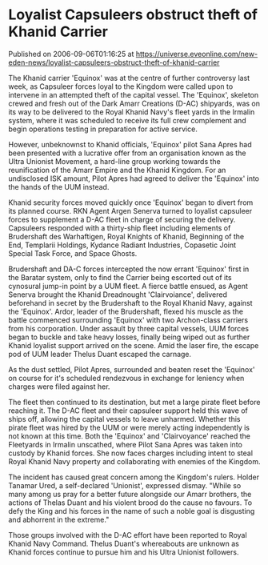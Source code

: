 # Loyalist Capsuleers obstruct theft of Khanid Carrier
Published on 2006-09-06T01:16:25 at https://universe.eveonline.com/new-eden-news/loyalist-capsuleers-obstruct-theft-of-khanid-carrier

The Khanid carrier 'Equinox' was at the centre of further controversy last week, as Capsuleer forces loyal to the Kingdom were called upon to intervene in an attempted theft of the capital vessel. The 'Equinox', skeleton crewed and fresh out of the Dark Amarr Creations (D-AC) shipyards, was on its way to be delivered to the Royal Khanid Navy's fleet yards in the Irmalin system, where it was scheduled to receive its full crew complement and begin operations testing in preparation for active service. 

However, unbeknownst to Khanid officials, 'Equinox' pilot Sana Apres had been presented with a lucrative offer from an organisation known as the Ultra Unionist Movement, a hard-line group working towards the reunification of the Amarr Empire and the Khanid Kingdom. For an undisclosed ISK amount, Pilot Apres had agreed to deliver the 'Equinox' into the hands of the UUM instead. 

Khanid security forces moved quickly once 'Equinox' began to divert from its planned course. RKN Agent Argen Senerva turned to loyalist capsuleer forces to supplement a D-AC fleet in charge of securing the delivery. Capsuleers responded with a thirty-ship fleet including elements of Brudershaft des Warhaftigen, Royal Knights of Khanid, Beginning of the End, Templarii Holdings, Kydance Radiant Industries, Copasetic Joint Special Task Force, and Space Ghosts. 

Brudershaft and DA-C forces intercepted the now errant 'Equinox' first in the Baratar system, only to find the Carrier being escorted out of its cynosural jump-in point by a UUM fleet. A fierce battle ensued, as Agent Senerva brought the Khanid Dreadnought 'Clairvoiance', delivered beforehand in secret by the Brudershaft to the Royal Khanid Navy, against the 'Equinox'. Ardor, leader of the Brudershaft, flexed his muscle as the battle commenced surrounding 'Equinox' with two Archon-class carriers from his corporation. Under assault by three capital vessels, UUM forces began to buckle and take heavy losses, finally being wiped out as further Khanid loyalist support arrived on the scene. Amid the laser fire, the escape pod of UUM leader Thelus Duant escaped the carnage. 

As the dust settled, Pilot Apres, surrounded and beaten reset the 'Equinox' on course for it's scheduled rendezvous in exchange for leniency when charges were filed against her. 

The fleet then continued to its destination, but met a large pirate fleet before reaching it. The D-AC fleet and their capsuleer support held this wave of ships off, allowing the capital vessels to leave unharmed. Whether this pirate fleet was hired by the UUM or were merely acting independently is not known at this time. Both the 'Equinox' and 'Clairvoyance' reached the Fleetyards in Irmalin unscathed, where Pilot Sana Apres was taken into custody by Khanid forces. She now faces charges including intent to steal Royal Khanid Navy property and collaborating with enemies of the Kingdom. 

The incident has caused great concern among the Kingdom's rulers. Holder Tanamar Ured, a self-declared 'Unionist', expressed dismay. "While so many among us pray for a better future alongside our Amarr brothers, the actions of Thelas Duant and his violent brood do the cause no favours. To defy the King and his forces in the name of such a noble goal is disgusting and abhorrent in the extreme." 

Those groups involved with the D-AC effort have been reported to Royal Khanid Navy Command. Thelus Duant's whereabouts are unknown as Khanid forces continue to pursue him and his Ultra Unionist followers.
